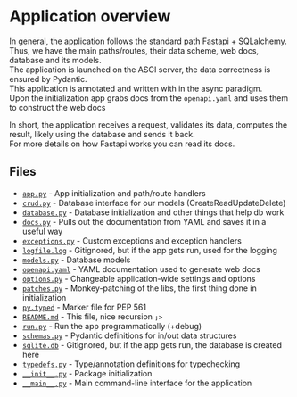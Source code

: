 # Application overview

In general, the application follows the standard path Fastapi + SQLalchemy.  
Thus, we have the main paths/routes, their data scheme, web docs, database and its models.  
The application is launched on the ASGI server, the data correctness is ensured by Pydantic.  
This application is annotated and written with in the async paradigm.  
Upon the initialization app grabs docs from the `openapi.yaml` and uses them to construct the web docs  

In short, the application receives a request, validates its data, computes the result, likely using the database and sends it back.  
For more details on how Fastapi works you can read its docs.  

## Files

- [`app.py`](app.py) - App initialization and path/route handlers
- [`crud.py`](crud.py) - Database interface for our models (CreateReadUpdateDelete)
- [`database.py`](database.py) - Database initialization and other things that help db work
- [`docs.py`](docs.py) - Pulls out the documentation from YAML and saves it in a useful way
- [`exceptions.py`](exceptions.py) - Custom exceptions and exception handlers
- [`logfile.log`](logfile.log) - Gitignored, but if the app gets run, used for the logging
- [`models.py`](models.py) - Database models
- [`openapi.yaml`](openapi.yaml) - YAML documentation used to generate web docs
- [`options.py`](options.py) - Changeable application-wide settings and options
- [`patches.py`](patches.py) - Monkey-patching of the libs, the first thing done in initialization
- [`py.typed`](py.typed) - Marker file for PEP 561
- [`README.md`](README.md) - This file, nice recursion `;>`
- [`run.py`](run.py) - Run the app programmatically (+debug)
- [`schemas.py`](schemas.py) - Pydantic definitions for in/out data structures
- [`sqlite.db`](sqlite.db) - Gitignored, but if the app gets run, the database is created here
- [`typedefs.py`](typedefs.py) - Type/annotation definitions for typechecking
- [`__init__.py`](__init__.py) - Package initialization
- [`__main__.py`](__main__.py) - Main command-line interface for the application
